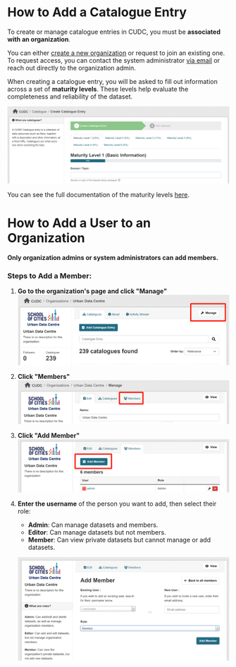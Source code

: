 # How to Add a Catalogue Entry

To create or manage catalogue entries in CUDC, you must be **associated with an organization**.

You can either [create a new organization](/organization/new) or request to join an existing one. To request access, you can contact the system administrator [via email](mailto:support@mail.urbandatacentre.ca) or reach out directly to the organization admin.


When creating a catalogue entry, you will be asked to fill out information across a set of **maturity levels**. These levels help evaluate the completeness and reliability of the dataset.

![Maturity Levels]( images/image-4.png )

You can see the full documentation of the maturity levels [here](/udc-react/tutorial/maturity-levels).



# How to Add a User to an Organization

**Only organization admins or system administrators can add members.**

### Steps to Add a Member:

1. **Go to the organization's page and click "Manage"**  
   ![Manage Organization]( images/image.png )

2. **Click "Members"**  
   ![Members Tab]( images/image-1.png )

3. **Click "Add Member"**  
   ![Add Member Button]( images/image-2.png )

4. **Enter the username** of the person you want to add, then select their role:  
    - **Admin**: Can manage datasets and members.  
    - **Editor**: Can manage datasets but not members.  
    - **Member**: Can view private datasets but cannot manage or add datasets.

   ![Assign Role]( images/image-3.png )
